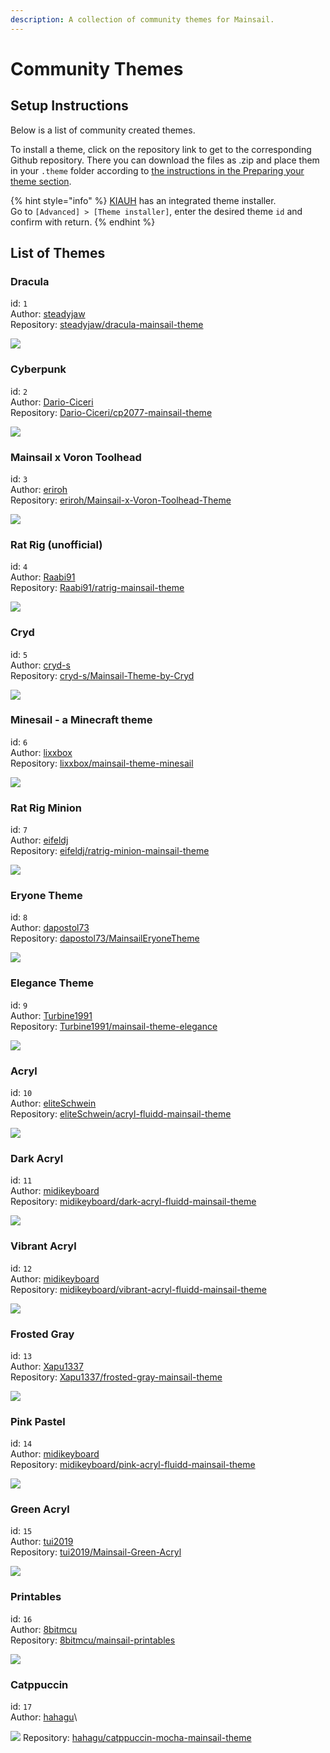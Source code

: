 ```yaml
---
description: A collection of community themes for Mainsail.
---
```


# Community Themes

## Setup Instructions <a href="#setup-instructions" id="setup-instructions"></a>

Below is a list of community created themes.

To install a theme, click on the repository link to get to the corresponding Github repository. There you can download the files as .zip and place them in your `.theme` folder according to [the instructions in the Preparing your theme section](https://docs.mainsail.xyz/theming/prepare#directory-structure).

{% hint style="info" %}
[KIAUH](https://docs.mainsail.xyz/setup/kiauh) has an integrated theme installer.\
Go to `[Advanced] > [Theme installer]`, enter the desired theme `id` and confirm with return.
{% endhint %}

## List of Themes

### Dracula

id: `1`\
Author: [steadyjaw](https://www.github.com/steadyjaw/)\
Repository: [steadyjaw/dracula-mainsail-theme](https://www.github.com/steadyjaw/dracula-mainsail-theme/)

![](https://raw.githubusercontent.com/steadyjaw/dracula-mainsail-theme/master/screenshot.jpg)

### Cyberpunk

id: `2`\
Author: [Dario-Ciceri](https://www.github.com/Dario-Ciceri/)\
Repository: [Dario-Ciceri/cp2077-mainsail-theme](https://www.github.com/Dario-Ciceri/cp2077-mainsail-theme/)

![](https://raw.githubusercontent.com/Dario-Ciceri/cp2077-mainsail-theme/master/screenshot.jpg)

### Mainsail x Voron Toolhead

id: `3`\
Author: [eriroh](https://www.github.com/eriroh/)\
Repository: [eriroh/Mainsail-x-Voron-Toolhead-Theme](https://www.github.com/eriroh/Mainsail-x-Voron-Toolhead-Theme/)

![](https://raw.githubusercontent.com/eriroh/Mainsail-x-Voron-Toolhead-Theme/master/screenshot.jpg)

### Rat Rig (unofficial)

id: `4`\
Author: [Raabi91](https://www.github.com/Raabi91/)\
Repository: [Raabi91/ratrig-mainsail-theme](https://www.github.com/Raabi91/ratrig-mainsail-theme/)

![](https://raw.githubusercontent.com/Raabi91/ratrig-mainsail-theme/master/screenshot.jpg)

### Cryd

id: `5`\
Author: [cryd-s](https://www.github.com/cryd-s/)\
Repository: [cryd-s/Mainsail-Theme-by-Cryd](https://www.github.com/cryd-s/Mainsail-Theme-by-Cryd/)

![](https://raw.githubusercontent.com/cryd-s/Mainsail-Theme-by-Cryd/master/screenshot.jpg)

### Minesail - a Minecraft theme

id: `6`\
Author: [lixxbox](https://www.github.com/lixxbox/)\
Repository: [lixxbox/mainsail-theme-minesail](https://www.github.com/lixxbox/mainsail-theme-minesail/)

![](https://raw.githubusercontent.com/lixxbox/mainsail-theme-minesail/master/screenshot.jpg)

### Rat Rig Minion

id: `7`\
Author: [eifeldj](https://www.github.com/eifeldj/)\
Repository: [eifeldj/ratrig-minion-mainsail-theme](https://www.github.com/eifeldj/ratrig-minion-mainsail-theme/)

![](https://raw.githubusercontent.com/eifeldj/ratrig-minion-mainsail-theme/master/screenshot.jpg)

### Eryone Theme

id: `8`\
Author: [dapostol73](https://www.github.com/dapostol73/)\
Repository: [dapostol73/MainsailEryoneTheme](https://www.github.com/dapostol73/MainsailEryoneTheme/)

![](https://raw.githubusercontent.com/dapostol73/MainsailEryoneTheme/master/screenshot.jpg)

### Elegance Theme

id: `9`\
Author: [Turbine1991](https://www.github.com/Turbine1991/)\
Repository: [Turbine1991/mainsail-theme-elegance](https://www.github.com/Turbine1991/mainsail-theme-elegance/)

![](https://raw.githubusercontent.com/Turbine1991/mainsail-theme-elegance/master/screenshot.jpg)

### Acryl

id: `10`\
Author: [eliteSchwein](https://www.github.com/eliteSchwein/)\
Repository: [eliteSchwein/acryl-fluidd-mainsail-theme](https://www.github.com/eliteSchwein/acryl-fluidd-mainsail-theme/)

![](https://raw.githubusercontent.com/eliteSchwein/acryl-fluidd-mainsail-theme/master/screenshot.jpg)

### Dark Acryl

id: `11`\
Author: [midikeyboard](https://www.github.com/midikeyboard/)\
Repository: [midikeyboard/dark-acryl-fluidd-mainsail-theme](https://www.github.com/midikeyboard/dark-acryl-fluidd-mainsail-theme/)

![](https://raw.githubusercontent.com/midikeyboard/dark-acryl-fluidd-mainsail-theme/master/screenshot.jpg)

### Vibrant Acryl

id: `12`\
Author: [midikeyboard](https://www.github.com/midikeyboard/)\
Repository: [midikeyboard/vibrant-acryl-fluidd-mainsail-theme](https://www.github.com/midikeyboard/vibrant-acryl-fluidd-mainsail-theme/)

![](https://raw.githubusercontent.com/midikeyboard/vibrant-acryl-fluidd-mainsail-theme/master/screenshot.jpg)

### Frosted Gray

id: `13`\
Author: [Xapu1337](https://www.github.com/Xapu1337/)\
Repository: [Xapu1337/frosted-gray-mainsail-theme](https://www.github.com/Xapu1337/frosted-gray-mainsail-theme/)

![](https://raw.githubusercontent.com/Xapu1337/frosted-gray-mainsail-theme/master/screenshot.jpg)

### Pink Pastel

id: `14`\
Author: [midikeyboard](https://www.github.com/midikeyboard/)\
Repository: [midikeyboard/pink-acryl-fluidd-mainsail-theme](https://www.github.com/midikeyboard/pink-acryl-fluidd-mainsail-theme/)

![](https://raw.githubusercontent.com/midikeyboard/pink-acryl-fluidd-mainsail-theme/master/screenshot.jpg)

### Green Acryl

id: `15`\
Author: [tui2019](https://www.github.com/tui2019/)\
Repository: [tui2019/Mainsail-Green-Acryl](https://www.github.com/tui2019/Mainsail-Green-Acryl/)

![](https://raw.githubusercontent.com/tui2019/Mainsail-Green-Acryl/master/screenshot.jpg)

### Printables

id: `16`\
Author: [8bitmcu](https://www.github.com/8bitmcu/)\
Repository: [8bitmcu/mainsail-printables](https://www.github.com/8bitmcu/mainsail-printables/)

![](https://raw.githubusercontent.com/8bitmcu/mainsail-printables/master/screenshot.jpg)

### Catppuccin

id: `17`\
Author: [hahagu](https://www.github.com/hahagu)\

![](https://raw.githubusercontent.com/hahagu/catppuccin-mocha-mainsail-theme/refs/heads/main/screenshot.png)
Repository: [hahagu/catppuccin-mocha-mainsail-theme](https://github.com/hahagu/catppuccin-mocha-mainsail-theme)
